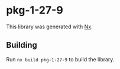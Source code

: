 # pkg-1-27-9

This library was generated with [Nx](https://nx.dev).

## Building

Run `nx build pkg-1-27-9` to build the library.
